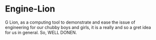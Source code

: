 # Engine-Lion
G Lion, as a computing tool to demonstrate and ease the issue of engineering for our chubby boys and girls, it is a really and so a gret idea for us in general. So, WELL DONEN.
